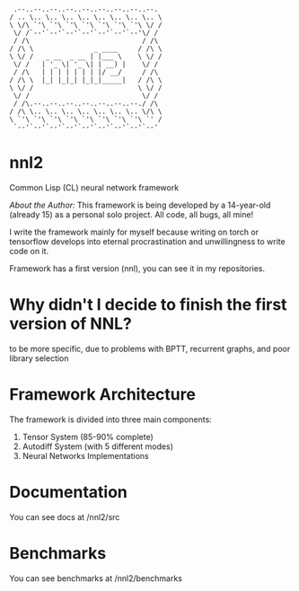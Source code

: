 ```text
 .--..--..--..--..--..--..--..--..--. 
/ .. \.. \.. \.. \.. \.. \.. \.. \.. \
\ \/\ `'\ `'\ `'\ `'\ `'\ `'\ `'\ \/ /
 \/ /`--'`--'`--'`--'`--'`--'`--'\/ / 
 / /\                            / /\ 
/ /\ \               _ ____     / /\ \
\ \/ /   _ __  _ __ | |___ \    \ \/ /
 \/ /   | '_ \| '_ \| | __) |    \/ / 
 / /\   | | | | | | | |/ __/     / /\ 
/ /\ \  |_| |_|_| |_|_|_____|   / /\ \
\ \/ /                          \ \/ /
 \/ /                            \/ / 
 / /\.--..--..--..--..--..--..--./ /\ 
/ /\ \.. \.. \.. \.. \.. \.. \.. \/\ \
\ `'\ `'\ `'\ `'\ `'\ `'\ `'\ `'\ `' /
 `--'`--'`--'`--'`--'`--'`--'`--'`--' 
```

# nnl2
Common Lisp (CL) neural network framework 

*About the Author:* This framework is being developed by a 14-year-old (already 15) as a personal solo project. All code, all bugs, all mine!

I write the framework mainly for myself because writing on torch or tensorflow develops into eternal procrastination and unwillingness to write code on it.

Framework has a first version (nnl), you can see it in my repositories.

# Why didn't I decide to finish the first version of NNL?

to be more specific, due to problems with BPTT, recurrent graphs, and poor library selection

# Framework Architecture

The framework is divided into three main components:

1. Tensor System (85-90% complete)
2. Autodiff System (with 5 different modes)
3. Neural Networks Implementations

# Documentation

You can see docs at /nnl2/src

# Benchmarks 

You can see benchmarks at /nnl2/benchmarks
